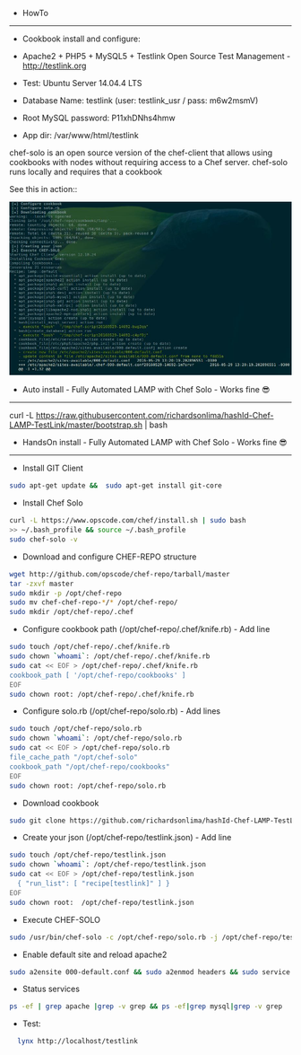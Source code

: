 * HowTo
------------
* Cookbook install and configure:
* Apache2 + PHP5 + MySQL5 + Testlink Open Source Test Management - http://testlink.org

* Test: Ubuntu Server 14.04.4 LTS
* Database Name: testlink (user: testlink_usr / pass: m6w2msmV)
* Root MySQL password: P11xhDNhs4hmw
* App dir: /var/www/html/testlink



chef-solo is an open source version of the chef-client that allows using cookbooks with nodes
without requiring access to a Chef server.
chef-solo runs locally and requires that a cookbook

See this in action::

![alt tag](https://raw.githubusercontent.com/richardsonlima/hashId-Chef-LAMP-TestLink/master/images/running-001.jpg)


- Auto install - Fully Automated LAMP with Chef Solo - Works fine :sunglasses:
------------
curl -L https://raw.githubusercontent.com/richardsonlima/hashId-Chef-LAMP-TestLink/master/bootstrap.sh | bash


- HandsOn install - Fully Automated LAMP with Chef Solo - Works fine :sunglasses:
------------

* Install GIT Client
``` bash
sudo apt-get update &&  sudo apt-get install git-core
```

* Install Chef Solo
``` bash
curl -L https://www.opscode.com/chef/install.sh | sudo bash
>> ~/.bash_profile && source ~/.bash_profile
sudo chef-solo -v
```

* Download and configure CHEF-REPO structure
``` bash
wget http://github.com/opscode/chef-repo/tarball/master
tar -zxvf master
sudo mkdir -p /opt/chef-repo
sudo mv chef-chef-repo-*/* /opt/chef-repo/
sudo mkdir /opt/chef-repo/.chef
```

* Configure cookbook path (/opt/chef-repo/.chef/knife.rb) - Add line
``` bash
sudo touch /opt/chef-repo/.chef/knife.rb
sudo chown `whoami`: /opt/chef-repo/.chef/knife.rb
sudo cat << EOF > /opt/chef-repo/.chef/knife.rb
cookbook_path [ '/opt/chef-repo/cookbooks' ]
EOF
sudo chown root: /opt/chef-repo/.chef/knife.rb
```

* Configure solo.rb (/opt/chef-repo/solo.rb) - Add lines
``` bash
sudo touch /opt/chef-repo/solo.rb
sudo chown `whoami`: /opt/chef-repo/solo.rb
sudo cat << EOF > /opt/chef-repo/solo.rb
file_cache_path "/opt/chef-solo"
cookbook_path "/opt/chef-repo/cookbooks"
EOF
sudo chown root: /opt/chef-repo/solo.rb
```

* Download cookbook
``` bash
sudo git clone https://github.com/richardsonlima/hashId-Chef-LAMP-TestLink.git -l /opt/chef-repo/cookbooks/testlink
```

* Create your json (/opt/chef-repo/testlink.json) - Add line
``` bash
sudo touch /opt/chef-repo/testlink.json
sudo chown `whoami`: /opt/chef-repo/testlink.json
sudo cat << EOF > /opt/chef-repo/testlink.json
  { "run_list": [ "recipe[testlink]" ] }
EOF
sudo chown root:  /opt/chef-repo/testlink.json
```

* Execute CHEF-SOLO
``` bash
sudo /usr/bin/chef-solo -c /opt/chef-repo/solo.rb -j /opt/chef-repo/testlink.json
```

* Enable default site and reload apache2
``` bash
sudo a2ensite 000-default.conf && sudo a2enmod headers && sudo service apache2 reload
```

* Status services
``` bash
ps -ef | grep apache |grep -v grep && ps -ef|grep mysql|grep -v grep
```   

* Test:
``` bash
  lynx http://localhost/testlink
```
